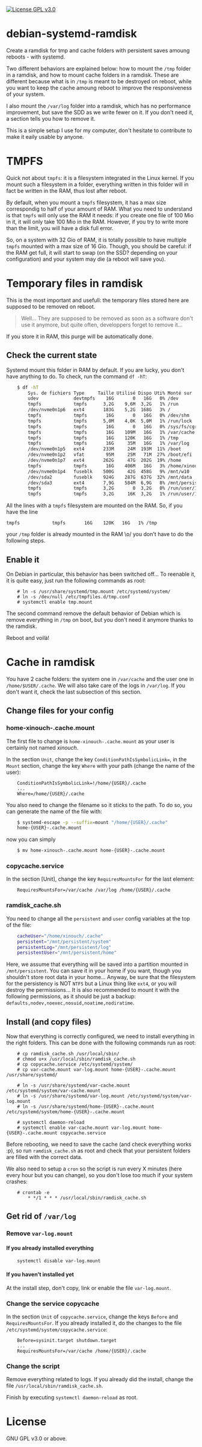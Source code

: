<!--
    Debian-Systemd-Ramdisk (SDR) is a config repo used to create a ramdisk with systemd.
    Copyright (C) 2017  Rémi Ducceschi (remileduc) <remi.ducceschi@gmail.com>

    This program is free software: you can redistribute it and/or modify
    it under the terms of the GNU General Public License as published by
    the Free Software Foundation, either version 3 of the License, or
    (at your option) any later version.

    This program is distributed in the hope that it will be useful,
    but WITHOUT ANY WARRANTY; without even the implied warranty of
    MERCHANTABILITY or FITNESS FOR A PARTICULAR PURPOSE.  See the
    GNU General Public License for more details.

    You should have received a copy of the GNU General Public License
    along with this program. If not, see <http://www.gnu.org/licenses/>.
-->

[![License GPL v3.0](https://img.shields.io/badge/license-GNU%20GPL%20v3.0-blue.svg)](https://github.com/remileduc/debian-systemd-ramdisk/blob/master/LICENSE)

debian-systemd-ramdisk
======================

Create a ramdisk for tmp and cache folders with persistent saves amoung reboots - with systemd.

Two different behaviors are explained below: how to mount the `/tmp` folder in a ramdisk, and how to mount cache folders in a ramdisk. These are different because what is in `/tmp` is meant to be destroyed on reboot, while you want to keep the cache amoung reboot to improve the responsiveness of your system.

I also mount the `/var/log` folder into a ramdisk, which has no performance improvement, but save the SDD as we write fewer on it. If you don't need it, a section tells you how to remove it.

This is a simple setup I use for my computer, don't hesitate to contribute to make it eaily usable by anyone.

TMPFS
=====

Quick not about `tmpfs`: it is a filesystem integrated in the Linux kernel. If you mount such a filesystem in a folder, everything written in this folder will in fact be written in the RAM, thus lost after reboot.

By default, when you mount a `tmpfs` filesystem, it has a max size correspondig to half of your amount of RAM. What you need to understand is that `tmpfs` will only use the RAM it needs: if you create one file of 100 Mio in it, it will only take 100 Mio in the RAM.
However, if you try to write more than the limit, you will have a disk full error.

So, on a system with 32 Gio of RAM, it is totally possible to have multiple `tmpfs` mounted with a max size of 16 Gio. Though, you should be careful: if the RAM get full, it will start to swap (on the SSD? depending on your configuration) and your system may die (a reboot will save you).

Temporary files in ramdisk
==========================

This is the most important and usefull: the temporary files stored here are supposed to be removed on reboot.

> Well... They are supposed to be removed as soon as a software don't use it anymore, but quite often, developpers forget to remove it...

If you store it in RAM, this purge will be automatically done.

Check the current state
-----------------------

Systemd mount this folder in RAM by default. If you are lucky, you don't have anything to do. To check, run the command `df -hT`:

```bash
	$ df -hT
		Sys. de fichiers Type     Taille Utilisé Dispo Uti% Monté sur
		udev             devtmpfs    16G       0   16G   0% /dev
		tmpfs            tmpfs      3,2G    9,6M  3,2G   1% /run
		/dev/nvme0n1p6   ext4       183G    5,2G  168G   3% /
		tmpfs            tmpfs       16G       0   16G   0% /dev/shm
		tmpfs            tmpfs      5,0M    4,0K  5,0M   1% /run/lock
		tmpfs            tmpfs       16G       0   16G   0% /sys/fs/cgroup
		tmpfs            tmpfs       16G    109M   16G   1% /var/cache
		tmpfs            tmpfs       16G    120K   16G   1% /tmp
		tmpfs            tmpfs       16G     35M   16G   1% /var/log
		/dev/nvme0n1p5   ext4       233M     24M  193M  11% /boot
		/dev/nvme0n1p2   vfat        95M     25M   71M  27% /boot/efi
		/dev/nvme0n1p7   ext4       262G     47G  202G  19% /home
		tmpfs            tmpfs       16G    406M   16G   3% /home/xinouch/.cache
		/dev/nvme0n1p4   fuseblk    500G     42G  458G   9% /mnt/w10
		/dev/sda2        fuseblk    924G    287G  637G  32% /mnt/data
		/dev/sda3        ext4       7,9G    584M  6,9G   8% /mnt/persistent
		tmpfs            tmpfs      3,2G       0  3,2G   0% /run/user/114
		tmpfs            tmpfs      3,2G     16K  3,2G   1% /run/user/1000
```

All the lines with a `tmpfs` filesystem are mounted on the RAM. So, if you have the line

```
tmpfs            tmpfs       16G    120K   16G   1% /tmp
```

your `/tmp` folder is already mounted in the RAM \o/ you don't have to do the following steps.

Enable it
---------

On Debian in particular, this behavior has been switched off... To reenable it, it is quite easy, just run the following commands as root:

```
	# ln -s /usr/share/systemd/tmp.mount /etc/systemd/system/
	# ln -s /dev/null /etc/tmpfiles.d/tmp.conf
	# systemctl enable tmp.mount
```

The second command remove the default behavior of Debian which is remove everything in `/tmp` on boot, but you don't need it anymore thanks to the ramdisk.

Reboot and voilà!

Cache in ramdisk
================

You have 2 cache folders: the system one in `/var/cache` and the user one in `/home/$USER/.cache`. We will also take care of the logs in `/var/log`. If you don't want it, check the last subsection of this section.

Change files for your config
----------------------------

### home-xinouch-.cache.mount ###

The first file to change is `home-xinouch-.cache.mount` as your user is certainly not named *xinouch*.

In the section `Unit`, change the key `ConditionPathIsSymbolicLink=`, in the `Mount` section, change the key `Where` with your path (change the name of the user):

```
	ConditionPathIsSymbolicLink=!/home/{USER}/.cache
	...
	Where=/home/{USER}/.cache
```

You also need to change the filename so it sticks to the path. To do so, you can generate the name of the file with:

```bash
	$ systemd-escape -p --suffix=mount "/home/{USER}/.cache"
	home-{USER}-.cache.mount
```

now you can simply

```bash
	$ mv home-xinouch-.cache.mount home-{USER}-.cache.mount
```

### copycache.service ###

In the section [Unit], change the key `RequiresMountsFor` for the last element:

```
	RequiresMountsFor=/var/cache /var/log /home/{USER}/.cache
```

### ramdisk_cache.sh ###

You need to change all the `persistent` and `user` config variables at the top of the file:

```bash
	cacheUser="/home/xinouch/.cache"
	persistent="/mnt/persistent/system"
	persistentLog="/mnt/persistent/log"
	persistentUser="/mnt/persistent/home"
```

Here, we assume that everything will be saved into a partition mounted in `/mnt/persistent`. You can save it in your home if you want, though you shouldn't store root data in your home... Anyway, be sure that the filesystem for the persistency is NOT `NTFS` but a Linux thing like `ext4`, or you will destroy the permissions... It is also recommended to mount it with the following permissions, as it should be just a backup: `defaults,nodev,noexec,nosuid,noatime,nodiratime`.

Install (and copy files)
------------------------

Now that everything is correctly configured, we need to install everything in the right folders. This can be done with the following commands run as root:

```
	# cp ramdisk_cache.sh /usr/local/sbin/
	# chmod u+x /usr/local/sbin/ramdisk_cache.sh
	# cp copycache.service /etc/systemd/system/
	# cp var-cache.mount var-log.mount home-{USER}-.cache.mount /usr/share/systemd/

	# ln -s /usr/share/systemd/var-cache.mount /etc/systemd/system/var-cache.mount
	# ln -s /usr/share/systemd/var-log.mount /etc/systemd/system/var-log.mount
	# ln -s /usr/share/systemd/home-{USER}-.cache.mount /etc/systemd/system/home-{USER}-.cache.mount

	# systemctl daemon-reload
	# systemctl enable var-cache.mount var-log.mount home-{USER}-.cache.mount copycache.service
```

Before rebooting, we need to save the cache (and check everything works :p), so run `ramdisk_cache.sh` as root and check that your persistent folders are filled with the correct data.

We also need to setup a `cron` so the script is run every X minutes (here every hour but you can change), so you don't lose too much if your system crashes:

```
	# crontab -e
		* */1 * * * /usr/local/sbin/ramdisk_cache.sh
```

Get rid of `/var/log`
---------------------

### Remove `var-log.mount` ###

#### If you already installed everything ####

```bash
	systemctl disable var-log.mount
```

#### If you haven't installed yet ####

At the install step, don't copy, link or enable the file `var-log.mount`.

### Change the service copycache ###

In the section `Unit` of `copycache.service`, change the keys `Before` and `RequiresMountsFor`. If you already installed it, do the changes to the file `/etc/systemd/system/copycache.service`:

```
	Before=sysinit.target shutdown.target
	...
	RequiresMountsFor=/var/cache /home/{USER}/.cache
```

### Change the script ###

Remove everything related to logs. If you already did the install, change the file `/usr/local/sbin/ramdisk_cache.sh`.

Finish by executing `systemctl daemon-reload` as root.

License
=======

GNU GPL v3.0 or above.


